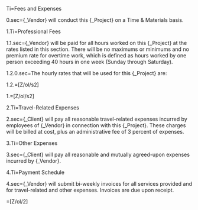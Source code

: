 Ti=Fees and Expenses

0.sec={_Vendor} will conduct this {_Project} on a Time & Materials basis.

1.Ti=Professional Fees

1.1.sec={_Vendor} will be paid for all hours worked on this {_Project} at the rates listed in this section. There will be no maximums or minimums and no premium rate for overtime work, which is defined as hours worked by one person exceeding 40 hours in one week (Sunday through Saturday).

1.2.0.sec=The hourly rates that will be used for this {_Project} are:

1.2.=[Z/ol/s2]

1.=[Z/ol/s2]

2.Ti=Travel-Related Expenses

2.sec={_Client} will pay all reasonable travel-related expenses incurred by employees of {_Vendor} in connection with this {_Project}. These charges will be billed at cost, plus an administrative fee of 3 percent of expenses.

3.Ti=Other Expenses

3.sec={_Client} will pay all reasonable and mutually agreed-upon expenses incurred by {_Vendor}.

4.Ti=Payment Schedule

4.sec={_Vendor} will submit bi-weekly invoices for all services provided and for travel-related and other expenses. Invoices are due upon receipt.

=[Z/ol/2]
